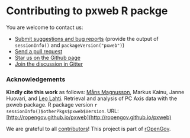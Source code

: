 # Contributing to pxweb R packge

You are welcome to contact us:

  * [Submit suggestions and bug reports](https://github.com/ropengov/pxweb/issues) (provide the output of `sessionInfo()` and `packageVersion("pxweb")`)
  * [Send a pull request](https://github.com/ropengov/pxweb/)
  * [Star us on the Github page](https://github.com/ropengov/pxweb)
  * [Join the discussion in Gitter](https://gitter.im/rOpenGov/pxweb)  

### Acknowledgements

**Kindly cite this work** as follows: [Måns Magnusson](https://github.com/mansmeg), Markus Kainu, Janne Huovari, and [Leo Lahti](https://github.com/antagomir). Retrieval and analysis of PC Axis data with the pxweb package. R package version `r sessionInfo()$otherPkgs$pxweb$Version`. URL: [http://ropengov.github.io/pxweb](http://ropengov.github.io/pxweb)

We are grateful to all [contributors](https://github.com/rOpenGov/pxweb/graphs/contributors)! This project is part of [rOpenGov](http://ropengov.org).
